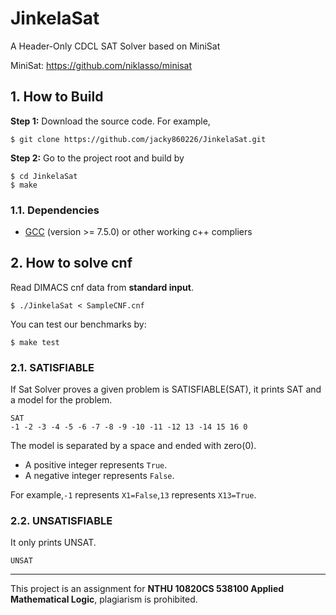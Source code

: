 # JinkelaSat
A Header-Only CDCL SAT Solver based on MiniSat

MiniSat: https://github.com/niklasso/minisat

## 1. How to Build
**Step 1:** Download the source code. For example,
~~~
$ git clone https://github.com/jacky860226/JinkelaSat.git
~~~

**Step 2:** Go to the project root and build by
~~~
$ cd JinkelaSat
$ make
~~~

### 1.1. Dependencies

* [GCC](https://gcc.gnu.org/) (version >= 7.5.0) or other working c++ compliers

## 2. How to solve cnf

Read DIMACS cnf data from **standard input**.

```
$ ./JinkelaSat < SampleCNF.cnf
```

You can test our benchmarks by:
```
$ make test
```

### 2.1. SATISFIABLE

If Sat Solver proves a given problem is SATISFIABLE(SAT), it prints SAT and a model for the problem.

```
SAT
-1 -2 -3 -4 -5 -6 -7 -8 -9 -10 -11 -12 13 -14 15 16 0
```

The model is separated by a space and ended with zero(0).

-   A positive integer represents `True`.
-   A negative integer represents `False`.

For example,`-1` represents `X1=False`,`13` represents `X13=True`.

### 2.2. UNSATISFIABLE

It only prints UNSAT.

```
UNSAT
```

---

This project is an assignment for **NTHU 10820CS 538100 Applied Mathematical Logic**, plagiarism is prohibited.
